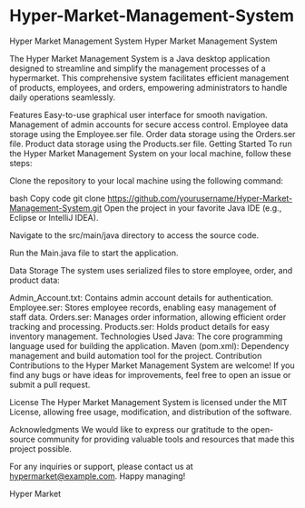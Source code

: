 # Hyper-Market-Management-System
Hyper Market Management System
Hyper Market Management System

The Hyper Market Management System is a Java desktop application designed to streamline and simplify the management processes of a hypermarket. This comprehensive system facilitates efficient management of products, employees, and orders, empowering administrators to handle daily operations seamlessly.

Features
Easy-to-use graphical user interface for smooth navigation.
Management of admin accounts for secure access control.
Employee data storage using the Employee.ser file.
Order data storage using the Orders.ser file.
Product data storage using the Products.ser file.
Getting Started
To run the Hyper Market Management System on your local machine, follow these steps:

Clone the repository to your local machine using the following command:

bash
Copy code
git clone https://github.com/yourusername/Hyper-Market-Management-System.git
Open the project in your favorite Java IDE (e.g., Eclipse or IntelliJ IDEA).

Navigate to the src/main/java directory to access the source code.

Run the Main.java file to start the application.

Data Storage
The system uses serialized files to store employee, order, and product data:

Admin_Account.txt: Contains admin account details for authentication.
Employee.ser: Stores employee records, enabling easy management of staff data.
Orders.ser: Manages order information, allowing efficient order tracking and processing.
Products.ser: Holds product details for easy inventory management.
Technologies Used
Java: The core programming language used for building the application.
Maven (pom.xml): Dependency management and build automation tool for the project.
Contribution
Contributions to the Hyper Market Management System are welcome! If you find any bugs or have ideas for improvements, feel free to open an issue or submit a pull request.

License
The Hyper Market Management System is licensed under the MIT License, allowing free usage, modification, and distribution of the software.

Acknowledgments
We would like to express our gratitude to the open-source community for providing valuable tools and resources that made this project possible.

For any inquiries or support, please contact us at hypermarket@example.com. Happy managing!

Hyper Market
